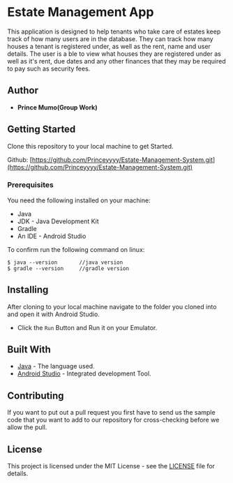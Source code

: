 # Estate Management App

This application is designed to help tenants who take care of estates keep track of how many users are in the database. They can track how many houses a tenant is registered under, as well as the rent, name and user details. The user is a ble to view what houses they are registered under as well as it's rent, due dates and any other finances that they may be required to pay such as security fees.

## Author

* **Prince Mumo(Group Work)**

## Getting Started

Clone this repository to your local machine to get Started.

Github: [https://github.com/Princeyyyy/Estate-Management-System.git](https://github.com/Princeyyyy/Estate-Management-System.git)

### Prerequisites

You need the following installed on your machine:
- Java
- JDK - Java Development Kit
- Gradle
- An IDE - Android Studio

To confirm run the following command on linux:
```
$ java --version       //java version
$ gradle --version     //gradle version
```

## Installing

After cloning to your local machine navigate to the folder you cloned into and open it with Android Studio.
* Click the ```Run``` Button and Run it on your Emulator.

## Built With

* [Java](https://www.java.com/) - The language used.
* [Android Studio](https://developer.android.com/) - Integrated development Tool.


## Contributing

If you want to put out a pull request you first have to send us the sample code that you want to add to our repository for cross-checking before we allow the pull.

## License

This project is licensed under the MIT License - see the [LICENSE](LICENSE) file for details.